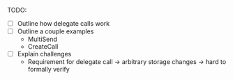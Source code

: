 TODO:
- [ ] Outline how delegate calls work
- [ ] Outline a couple examples
  - MultiSend
  - CreateCall
- [ ] Explain challenges
  - Requirement for delegate call -> arbitrary storage changes -> hard to formally verify